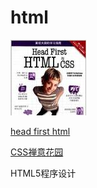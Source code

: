 # html

![head first html](u=3536956955,1676775599&fm=58.jpg)

[head first html ](http://baike.baidu.com/link?url=rDqDPdG3gZ6dF9qXNXySWKHk-hfPH2M8LrowunNin-dZhtXGU7HCREvHDtSE8Vj-lvrDG-NbfNWC-iTRfVsU8lhkrFBmDBkiSqiUPOjCh3m)

[CSS禅意花园](http://book.douban.com/subject/2052176/)

HTML5程序设计



